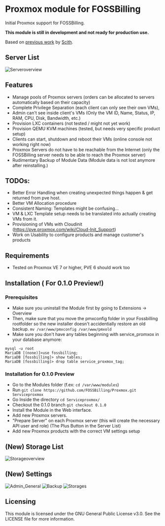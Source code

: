 # Proxmox module for FOSSBilling
Initial Proxmox support for FOSSBilling. 

**This module is still in development and not ready for production use.**

Based on [previous work](https://github.com/scith/BoxBilling_Proxmox) by [Scith](https://github.com/scith).


## Server List
![Serveroverview](https://github.com/Anuril/Proxmox/assets/1939311/96629395-e9a5-4029-a86f-fbd86b34b42c)

## Features
- Manage pools of Proxmox servers (orders can be allocated to servers automatically based on their capacity)
- Complete Privilege Separation (each client can only see their own VMs),
- Admin can't see inside client's VMs (Only the VM ID, Name, Status, IP, RAM, CPU, Disk, Bandwidth, etc.)
- Provision LXC containers (not tested / might not yet work)
- Provision QEMU KVM machines (tested, but needs very specific product setup)
- Clients can start, shutdown and reboot their VMs (online console not working right now)
- Proxmox Servers do not have to be reachable from the Internet (only the FOSSBilling server needs to be able to reach the Proxmox server)
- Rudimentary Backup of Module Data (Module data is not lost anymore after reinstalling.)


## TODOs:
- Better Error Handling when creating unexpected things happen & get returned from pve host.
- Better VM Allocation procedure
- Consistent Naming: Templates might be confusing...
- VM & LXC Template setup needs to be translated into actually creating VMs from it.
- Provisioning of VMs with Cloudinit (https://pve.proxmox.com/wiki/Cloud-Init_Support)
- Work on Usability to configure products and manage customer's products


## Requirements
- Tested on Proxmox VE 7 or higher, PVE 6 should work too


## Installation ( For 0.1.0 Preview!)

### Prerequisites
- Make sure you uninstall the Module first by going to Extensions -> Overview
- Then, make sure that you move the pmxconfig folder in your Fossbilling rootfolder so the new installer doesn't accidentially restore an old backup.
```mv /var/www/pmxconfig /var/www/pmxold```
- Make sure you don't have any tables beginning with service_promxox in your database anymore:
```
mysql -u root
MariaDB [(none)]>use fossbilling;
MariaDB [fossbilling]> show tables;
MariaDB [fossbilling]> drop table service_proxmox_tag;
```

### Installation for 0.1.0 Preview
- Go to the Modules folder (f.ex: ```cd /var/www/modules```)
- Run ```git clone https://github.com/FOSSBilling/Proxmox.git Serviceproxmox```
- Go Inside the directory ```cd Serviceproxmox/```
- Checkout the 0.1.0 branch ```git checkout 0.1.0```
- Install the Module in the Web interface.
- Add new Proxmox servers.
- "Prepare Server" on each Proxmox server (this will create the necessary API user and role) (The Plus Button in the Server List)
- Add new Proxmox products with the correct VM settings setup


## (New) Storage List 
![Storageoverview](https://github.com/Anuril/Proxmox/assets/1939311/139d7d32-3fe3-45b3-b0cd-e2e7e6f5af0e)

## (New) Settings
![Admin_General](https://github.com/Anuril/Proxmox/assets/1939311/42a3492b-9df7-48d8-a1c3-98e6ed698758)
![Backup](https://github.com/Anuril/Proxmox/assets/1939311/31d4c1a6-3e46-49cf-935c-af65b0582d2a)
![Storages](https://github.com/Anuril/Proxmox/assets/1939311/08a994ca-d38b-4cbb-ac01-eb9a3fa582fa)


## Licensing
This module is licensed under the GNU General Public License v3.0. See the LICENSE file for more information.
